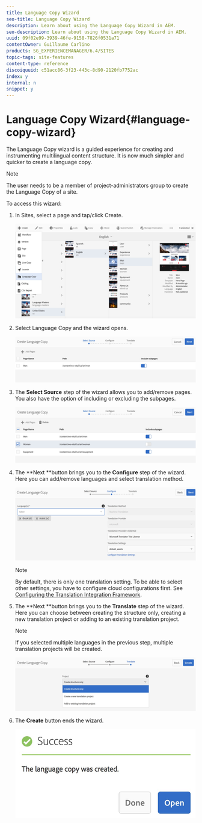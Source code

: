 ```yaml
---
title: Language Copy Wizard
seo-title: Language Copy Wizard
description: Learn about using the Language Copy Wizard in AEM.
seo-description: Learn about using the Language Copy Wizard in AEM.
uuid: 09f02e99-3939-46fe-9158-7826f0531a71
contentOwner: Guillaume Carlino
products: SG_EXPERIENCEMANAGER/6.4/SITES
topic-tags: site-features
content-type: reference
discoiquuid: c51acc86-3f23-443c-8d90-2120fb7752ac
index: y
internal: n
snippet: y
---
```


# Language Copy Wizard{#language-copy-wizard}

The Language Copy wizard is a guided experience for creating and instrumenting multilingual content structure. It is now much simpler and quicker to create a language copy.

>[!NOTE]
>
>The user needs to be a member of project-administrators group to create the Language Copy of a site.

To access this wizard:

1. In Sites, select a page and tap/click Create.

   ![](assets/chlimage_1-48.jpeg)

1. Select Language Copy and the wizard opens.

   ![](assets/chlimage_1-49.jpeg)

1. The **Select Source** step of the wizard allows you to add/remove pages. You also have the option of including or excluding the subpages.

   ![](assets/chlimage_1-50.jpeg)

1. The **Next **button brings you to the **Configure** step of the wizard. Here you can add/remove languages and select translation method.

   ![](assets/chlimage_1-51.jpeg)

   >[!NOTE]
   >
   >By default, there is only one translation setting. To be able to select other settings, you have to configure cloud configurations first. See [Configuring the Translation Integration Framework](../../../sites/administering/using/tc-tic.md).

1. The **Next **button brings you to the **Translate** step of the wizard. Here you can choose between creating the structure only, creating a new translation project or adding to an existing translation project.

   >[!NOTE]
   >
   >If you selected multiple languages in the previous step, multiple translation projects will be created.

   ![](assets/chlimage_1-52.jpeg)

1. The **Create** button ends the wizard.

   ![](assets/chlimage_1-53.jpeg)

